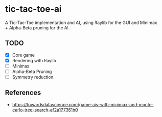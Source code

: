 # tic-tac-toe-ai

A Tic-Tac-Toe implementation and AI, using Raylib for the GUI and Minimax + Alpha-Beta pruning for the AI.

## TODO

- [x] Core game
- [x] Rendering with Raylib
- [ ] Minimax
- [ ] Alpha-Beta Pruning
- [ ] Symmetry reduction

## References

- <https://towardsdatascience.com/game-ais-with-minimax-and-monte-carlo-tree-search-af2a177361b0>

